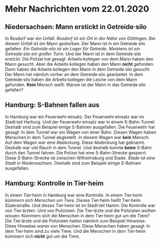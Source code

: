 # Mehr Nachrichten vom 22.01.2020


## Niedersachsen: Mann erstickt in Getreide·silo
In Rosdorf war ein Unfall. 
*Rosdorf ist ein Ort in der Nähe von Göttingen.* Bei diesem Unfall ist ein Mann gestorben. Der Mann ist in ein Getreide·silo gefallen. 
*Ein Getreide·silo ist ein Lager für Getreide.* 
*Meistens ist ein Getreide·silo ein großer Turm.* Und der Mann ist in dem Getreide·silo erstickt. Die Polizei hat gesagt: Arbeits·kollegen von dem Mann haben den Mann gesucht. Aber die Arbeits·kollegen haben den Mann **nicht** gefunden. Dann haben die Arbeits·kollegen den Mann in dem Getreide·silo gesucht. Der Mann hat nämlich vorher an dem Getreide·silo gearbeitet. In dem Getreide·silo haben die Arbeits·kollegen die Leiche von dem Mann gefunden. 
**Kein** Mensch weiß: Warum ist der Mann in das Getreide·silo gefallen? 

## Hamburg: S-Bahnen fallen aus
In Hamburg war ein Feuerwehr·einsatz. Der Feuerwehr·einsatz war im Stadt·teil Harburg. Und der Feuerwehr·einsatz war in einem S-Bahn-Tunnel. Deshalb sind zum Beispiel einige S-Bahnen ausgefallen. Die Feuerwehr hat gesagt: In dem Tunnel war ein Wagen von einer Bahn. Diesen Wagen haben Menschen in dem Tunnel abgestellt. In diesem Wagen war **kein** Mensch. Auf dem Wagen war eine Abdeckung. Diese Abdeckung hat gebrannt. Deshalb war viel Rauch in dem Tunnel. Und deshalb konnte **keine** S-Bahn durch den Tunnel fahren. Die Polizei hat eine S-Bahn-Strecke gesperrt. Diese S-Bahn-Strecke ist zwischen Wilhelmsburg und Stade. 
*Stade ist eine Stadt in Niedersachsen.* Deshalb sind zum Beispiel einige S-Bahnen ausgefallen. 

## Hamburg: Kontrolle in Tier·heim
In einem Tier·heim in Hamburg war eine Kontrolle. 
*In einem Tier·heim kümmern sich Menschen um Tiere.* Dieses Tier·heim heißt Tier·heim Süderstraße. Und dieses Tier·heim ist im Stadt·teil Hamm. Die Kontrolle war von Tier·ärzten. Und von Polizisten. Die Tier·ärzte und die Polizisten wollten wissen: Kümmern sich die Menschen in dem Tier·heim gut um die Tiere? Die Tier·ärzte und die Polizisten hatten nämlich zum Beispiel Hinweise. Diese Hinweise waren von Menschen. Diese Menschen haben gesagt: In dem Tier·heim sind zu viele Tiere. Und die Menschen in dem Tier·heim kümmern sich **nicht** gut um die Tiere. 
